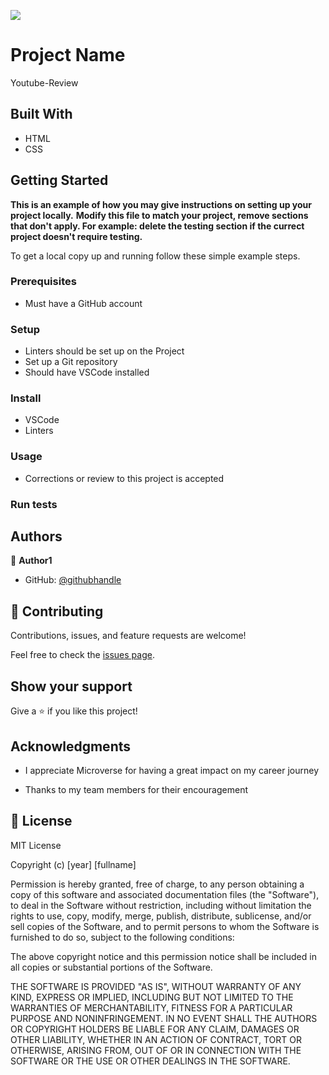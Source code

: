 ![](https://img.shields.io/badge/Microverse-blueviolet)

# Project Name

Youtube-Review

## Built With

- HTML
- CSS

## Getting Started

**This is an example of how you may give instructions on setting up your project locally.**
**Modify this file to match your project, remove sections that don't apply. For example: delete the testing section if the currect project doesn't require testing.**


To get a local copy up and running follow these simple example steps.

### Prerequisites
- Must have a GitHub account

### Setup
- Linters should be set up on the Project
- Set up a Git repository
- Should have VSCode installed

### Install
- VSCode
- Linters

### Usage
- Corrections or review to this project is accepted

### Run tests

## Authors

👤 **Author1**

- GitHub: [@githubhandle](https://github.com/Luchy-B)

## 🤝 Contributing

Contributions, issues, and feature requests are welcome!

Feel free to check the [issues page](../../issues/).

## Show your support

Give a ⭐️ if you like this project!

## Acknowledgments
- I appreciate Microverse for having a great impact on my career journey

- Thanks to my team members for their encouragement


## 📝 License
MIT License

Copyright (c) [year] [fullname]

Permission is hereby granted, free of charge, to any person obtaining a copy
of this software and associated documentation files (the "Software"), to deal
in the Software without restriction, including without limitation the rights
to use, copy, modify, merge, publish, distribute, sublicense, and/or sell
copies of the Software, and to permit persons to whom the Software is
furnished to do so, subject to the following conditions:

The above copyright notice and this permission notice shall be included in all
copies or substantial portions of the Software.

THE SOFTWARE IS PROVIDED "AS IS", WITHOUT WARRANTY OF ANY KIND, EXPRESS OR
IMPLIED, INCLUDING BUT NOT LIMITED TO THE WARRANTIES OF MERCHANTABILITY,
FITNESS FOR A PARTICULAR PURPOSE AND NONINFRINGEMENT. IN NO EVENT SHALL THE
AUTHORS OR COPYRIGHT HOLDERS BE LIABLE FOR ANY CLAIM, DAMAGES OR OTHER
LIABILITY, WHETHER IN AN ACTION OF CONTRACT, TORT OR OTHERWISE, ARISING FROM,
OUT OF OR IN CONNECTION WITH THE SOFTWARE OR THE USE OR OTHER DEALINGS IN THE
SOFTWARE.

